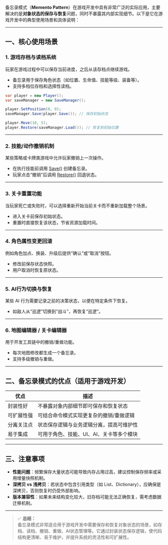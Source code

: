 备忘录模式（**Memento Pattern**）在游戏开发中具有非常广泛的实际应用，主要解决的是**对象状态的保存与恢复**问题，同时不暴露其内部实现细节。以下是它在游戏开发中的典型使用场景和具体说明：

---

## 一、核心使用场景

### 1. **游戏存档与读档系统**
玩家在游戏过程中可以保存当前进度，之后从该存档点继续游戏。

- 备忘录用于保存角色状态（如位置、生命值、技能等级、装备等）。
- 支持多档位存档和选择性读档。

```csharp
var player = new Player();
var saveManager = new SaveManager();

player.SetPosition(0, 0);
saveManager.Save(player.Save()); // 保存初始状态

player.Move(10, 5);
player.Restore(saveManager.Load()); // 恢复到初始位置
```


---

### 2. **技能/动作撤销机制**
某些策略或卡牌类游戏中允许玩家撤销上一次操作。

- 在执行技能前调用 [Save()](file://G:\RiderProjects\DesignPatternExample\18.备忘录模式\TextEditor.cs#L21-L24) 创建备忘录。
- 玩家点击“撤销”后调用 [Restore()](file://G:\RiderProjects\DesignPatternExample\18.备忘录模式\TextEditor.cs#L27-L30) 回退状态。

---

### 3. **关卡重置功能**
当玩家死亡或失败时，可以选择重新开始当前关卡而不重新加载整个场景。

- 进入关卡前保存初始状态。
- 重置时直接恢复该状态，节省资源加载时间。

---

### 4. **角色属性变更回滚**
例如角色加点、换装、升级后提供“确认”或“取消”按钮。

- 修改前保存状态快照。
- 用户取消时恢复原状态。

---

### 5. **AI行为切换与恢复**
某些 AI 行为需要记录之前的决策状态，以便在特定条件下恢复。

- 如敌人从“巡逻”切换到“战斗”，再恢复“巡逻”。

---

### 6. **地图编辑器 / 关卡编辑器**
用于开发工具链中的撤销/重做功能。

- 每次地图修改都生成一个备忘录。
- 支持多级撤销与重做。

---

## 二、备忘录模式的优点（适用于游戏开发）

| 优点 | 描述 |
|------|------|
| 封装性好 | 不暴露对象内部细节即可保存和恢复状态 |
| 可扩展性强 | 可结合命令模式实现更复杂的撤销/重做逻辑 |
| 分离关注点 | 状态保存逻辑与业务逻辑分离，提高可维护性 |
| 易于集成 | 可用于角色、技能、UI、AI、关卡等多个模块 |

---

## 三、注意事项

- **性能问题**：频繁保存大量状态可能导致内存占用过高，建议控制保存频率或采用增量快照机制。
- **深拷贝 vs 浅拷贝**：若状态中包含引用类型（如 List、Dictionary），应确保是深拷贝，否则恢复时仍受外部影响。
- **版本兼容性**：如果未来结构变化较大，旧存档可能无法正确恢复，需考虑数据迁移机制。

---

> ✅ **总结：**  
备忘录模式非常适合用于游戏开发中需要保存和恢复对象状态的场景，如存档、读档、撤销、重做、AI状态管理等。它通过封装状态保存逻辑，使代码结构更清晰、易于维护，并提升系统的灵活性和可扩展性。